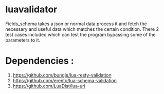 # luavalidator

Fields_schema takes a json or normal data process it and fetch the necessary and useful data which matches the certain condition.
There 2 test cases included which can test the program bypassing some of the parameters to it.


Dependencies :
=================================

1. https://github.com/bungle/lua-resty-validation
2. https://github.com/erento/lua-schema-validation
3. https://github.com/LuaDist/lua-uri


